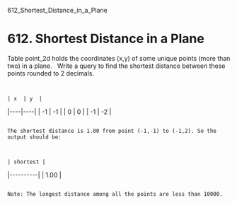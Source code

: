 612_Shortest_Distance_in_a_Plane
# 612. Shortest Distance in a Plane

Table point_2d holds the coordinates (x,y) of some unique points (more than two) in
    a plane.
     
    Write a query to find the shortest distance between these points rounded to 2 decimals.

     

    | x  | y  |
|----|----|
| -1 | -1 |
| 0  | 0  |
| -1 | -2 |

     
    The shortest distance is 1.00 from point (-1,-1) to (-1,2). So the output should be:

     

    | shortest |
|----------|
| 1.00     |

     
    Note: The longest distance among all the points are less than 10000.